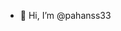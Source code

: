 - 👋 Hi, I’m @pahanss33

<!---
pahanss33/pahanss33 is a ✨ special ✨ repository because its `README.md` (this file) appears on your GitHub profile.
You can click the Preview link to take a look at your changes.
--->
